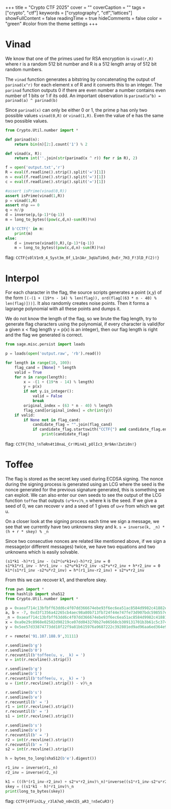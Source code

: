 +++
title = "Crypto CTF 2025"
cover = ""
coverCaption = ""
tags = ["crypto", "ctf"]
keywords = ["cryptography", "ctf","lattices"]
showFullContent = false
readingTime = true
hideComments = false
color = "green" #color from the theme settings
+++

# Vinad

We know that one of the primes used for RSA encryption is `vinad(r,R)` where r is a random 512 bit number and R is a 512 length array of 512 bit random numbers.

The `vinad` function generates a bitstring by concatenating the output of `parinad(x^r)` for each element x of R and it converts this to an integer. The `parinad` function outputs 0 if there are even number a number contains even number of 1 bits or 1 if its odd. An important observation is `parinad(a^b) = parinad(a) ^ parinad(b)`

Since `parinad(x)` can only be either 0 or 1, the prime p has only two possible values `vinad(0,R)` or `vinad(1,R)`. Even the value of e has the same two possible values.

```python
from Crypto.Util.number import *

def parinad(n):
    return bin(n)[2:].count('1') % 2

def vinad(x, R):
    return int(''.join(str(parinad(x ^ r)) for r in R), 2)

f = open('output.txt','r')
R = eval(f.readline().strip().split('=')[1])
n = eval(f.readline().strip().split('=')[1])
c = eval(f.readline().strip().split('=')[1])

#assert isPrime(vinad(0,R))
assert isPrime(vinad(1,R))
p = vinad(1,R)
assert n%p == 0
q = n//p
d = inverse(p,(p-1)*(q-1))
m = long_to_bytes((pow(c,d,n)-sum(R))%n)

if b'CCTF{' in m:
    print(m)
else:
    d = inverse(vinad(0,R),(p-1)*(q-1))
    m = long_to_bytes((pow(c,d,n)-sum(R))%n)
```

flag: `CCTF{s0lV1n9_4_Syst3m_0f_L1n3Ar_3qUaTi0n5_0vEr_7H3_F!3lD_F(2)!}`

# Interpol

For each character in the flag, the source scripts generates a point (x,y) of the form `[(-(1 + (19*n - 14) % len(flag)), ord(flag[(63 * n - 40) % len(flag)]))]`. It also randomly creates noise points. Then it forms a lagrange polynomial with all these points and dumps it. 

We do not know the length of the flag, so we brute the flag length, try to generate flag characters using the polynomial, if every character is valid(for a given x < flag length y = p(x) is an integer), then our flag length is right and the flag we generated is correct.

```python
from sage.misc.persist import loads

p = loads(open('output.raw', 'rb').read())

for length in range(10, 100):
    flag_cand = [None] * length
    valid = True
    for n in range(length):
        x = -(1 + (19*n - 14) % length)
        y = p(x)
        if not y.is_integer():
            valid = False
            break
        original_index = (63 * n - 40) % length
        flag_cand[original_index] = chr(int(y))
    if valid:
        if None not in flag_cand:
            candidate_flag = "".join(flag_cand)
            if candidate_flag.startswith("CCTF{") and candidate_flag.endswith("}"):
                print(candidate_flag)
```

flag: `CCTF{7h3_!nTeRn4t10naL_Cr!Min41_pOlIc3_0r9An!Zati0n!}`

# Toffee

The flag is stored as the secret key used during ECDSA signing. The nonce during the signing process is generated using an LCG where the seed is the nonce generated for the previous signature generated, this is something we can exploit. We can also enter our own seeds to see the output of the LCG function `toffee` that outputs `(u*k+v)%_n` where k is the seed. If we give a seed of 0, we can recover v and a seed of 1 gives of u+v from which we get u. 

On a closer look at the signing process each time we sign a message, we see that we currently have two unknowns skey and k.
`s = inverse(k, _n) * (h + r * skey) % _n`

Since two consecutive nonces are related like mentioned above, if we sign a message(or different messages) twice, we have two equations and two unknowns which is easily solvable.

```
(s1*k1 -h)*r1_inv - (s2*(u*k1+v)-h)*r2_inv = 0 
s1*k1*r1_inv - h*r1_inv - s2*u*k1*r2_inv -s2*v*r2_inv + h*r2_inv = 0
k1*(s1*r1_inv -s2*u*r2_inv) = h*(r1_inv-r2_inv) + s2*v*r2_inv 
```
From this we can recover k1, and therefore skey.

```python
from pwn import *
from hashlib import sha512
from Crypto.Util.number import *

p = 0xaeaf714c13bfbff63dd6c4f07dd366674ebe93f6ec6ea51ac8584d9982c41882ebea6f6e7b0e959d2c36ba5e27705daffacd9a49b39d5beedc74976b30a260c9
a, b = -7, 0xd3f1356a42265cb4aec98a80b713fb724f44e747fe73d907bdc598557e0d96c5
_n = 0xaeaf714c13bfbff63dd6c4f07dd366674ebe93f6ec6ea51ac8584d9982c41881d942f0dddae61b0641e2a2cf144534c42bf8a9c3cb7bdc2a4392fcb2cc01ef87
x = 0xa0e29c8968e02582d98219ce07dd043270b27e06568cb309131701b3b61c5c374d0dda5ad341baa9d533c17c8a8227df3f7e613447f01e17abbc2645fe5465b0
y = 0x5ee57d33874773dd18f22f9a81b615976a9687222c392801ed9ad96aa6ed364e973edda16c6a3b64760ca74390bb44088bf7156595f5b39bfee3c5cef31c45e1

r = remote('91.107.188.9',31111)

r.sendline(b'g')
r.sendline(b'0')
r.recvuntil(b'toffee(u, v, _k) = ')
v = int(r.recvline().strip())

r.sendline(b'g')
r.sendline(b'1')
r.recvuntil(b'toffee(u, v, _k) = ')
u = (int(r.recvline().strip()) - v)%_n

r.sendline(b's')
r.sendline(b'e')
r.recvuntil(b' = ')
r1 = int(r.recvline().strip())
r.recvuntil(b' = ')
s1 = int(r.recvline().strip())

r.sendline(b's')
r.sendline(b'e')
r.recvuntil(b' = ')
r2 = int(r.recvline().strip())
r.recvuntil(b' = ')
s2 = int(r.recvline().strip())

h = bytes_to_long(sha512(b'e').digest())

r1_inv = inverse(r1,_n)
r2_inv = inverse(r2,_n)

k1 = (((h*(r1_inv-r2_inv) + s2*v*r2_inv)%_n)*inverse((s1*r1_inv-s2*u*r2_inv)%_n,_n))%_n
skey = ((s1*k1 - h)*r1_inv)%_n
print(long_to_bytes(skey))
```

flag: `CCTF{4fFin3Ly_r3lA7eD_n0nCE5_aR3_!n5eCuR3!}`